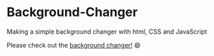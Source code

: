 # Background-Changer
Making a simple background changer with html, CSS and JavaScript

Please check out the [background changer!](https://m-chan.github.io/Background-Changer/) :smile:
